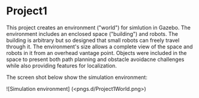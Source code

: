 # Project1
This project creates an environment ("world") for simlution in Gazebo. The environment includes an enclosed space ("building") and robots. The building is arbitrary but so designed that small robots can freely travel through it. The environment's size allows a complete view of the space and robots in it from an overhead vantage point. Objects were included in the space to present both path planning and obstacle avoidacne challenges while also providing features for localization. 

The screen shot below show the simulation environment:

![Simulation environment] (<pngs.d/Project1World.png>)
